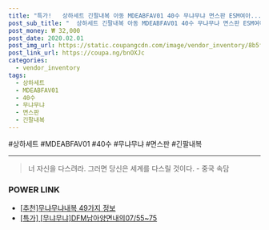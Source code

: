 ```yaml
--- 
title: "특가!   상하세트 긴팔내복 아동 MDEABFAV01 40수 무냐무냐 면스판 ESM여아..." 
post_sub_title: "  상하세트 긴팔내복 아동 MDEABFAV01 40수 무냐무냐 면스판 ESM여아9부세트03" 
post_money: ₩ 32,000 
post_date: 2020.02.01 
post_img_url: https://static.coupangcdn.com/image/vendor_inventory/8b5f/538666a9894fbd6c61168677559d1e910fae02f056273c9a108464de7592.jpg 
post_link_url: https://coupa.ng/bnOXJc 
categories: 
  - vendor_inventory 
tags: 
  - 상하세트 
  - MDEABFAV01 
  - 40수 
  - 무냐무냐 
  - 면스판 
  - 긴팔내복 
--- 
```

  #상하세트 #MDEABFAV01 #40수 #무냐무냐 #면스판 #긴팔내복 
<hr> 

> 너 자신을 다스려라. 그러면 당신은 세계를 다스릴 것이다. - 중국 속담 


### POWER LINK

* <a href="https://blog.naver.com/fasyy4321/221792379917" target="_blank">[추천]무냐무냐내복 49가지 정보</a>
* <a href="https://blog.naver.com/sakai111/221792799574" target="_blank">[특가] [무냐무냐]DFM남아양면내의07/55~75</a>
